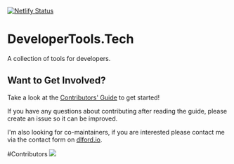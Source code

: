 [![Netlify Status](https://api.netlify.com/api/v1/badges/450fcc5c-7c10-4648-9b8e-e2a780345c66/deploy-status)](https://app.netlify.com/sites/developertools-tech/deploys)

# DeveloperTools.Tech

A collection of tools for developers.

## Want to Get Involved?

Take a look at the [Contributors' Guide](https://github.com/developertools-tech/developertools.tech/blob/main/CONTRIBUTING.md) to get started!

If you have any questions about contributing after reading the guide, please create an issue so it can be improved.

I'm also looking for co-maintainers, if you are interested please contact me via the contact form on [dlford.io](https://www.dlford.io).

#Contributors
<a href = "https://github.com/developertools-tech/developertools.tech/graphs/contributors">
  <img src = "https://contrib.rocks/image?repo=developertools-tech/developertools.tech"/>
</a>
